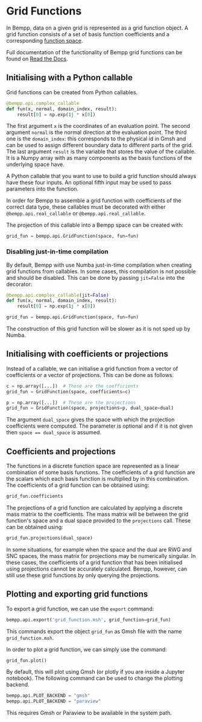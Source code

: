 Grid Functions
==============

In Bempp, data on a given grid is represented as a grid function object.
A grid function consists of a set of basis function coefficients and a corresponding [function space](function_spaces.md).

Full documentation of
the functionality of Bempp grid functions can be found on [Read the Docs](https://bempp-cl.readthedocs.io/en/latest/docs/bempp/api/assembly/grid_function/index.html).

## Initialising with a Python callable
Grid functions can be created from Python callables.

```python
@bempp.api.complex_callable
def fun(x, normal, domain_index, result):
    result[0] = np.exp(1j * x[0])
```

The first argument `x` is the coordinates of an evaluation point.
The second argument `normal` is the normal direction at the evaluation point.
The third one is the `domain_index`: this corresponds to the physical id in Gmsh and can be used to assign different boundary data to different parts of the grid.
The last argument `result` is the variable that stores the value of the callable.
It is a Numpy array with as many components as the basis functions of the underlying space have.

A Python callable that you want to use to build a grid function should always have these four inputs.
An optional fifth input may be used to pass parameters into the function.

In order for Bempp to assemble a grid function with coefficients of the correct data type,
these callables must be decorated with either `@bempp.api.real_callable` or
`@bempp.api.real_callable`.

The projection of this callable into a Bempp space can be created with:
```python
grid_fun = bempp.api.GridFunction(space, fun=fun)
```

### Disabling just-in-time compilation
By default, Bempp with use Numba just-in-time compilation when creating grid functions from callables.
In some cases, this compilation is not possible and should be disabled. This can be
done by passing `jit=False` into the decorator:

```python
@bempp.api.complex_callable(jit=False)
def fun(x, normal, domain_index, result):
    result[0] = np.exp(1j * x[0])

grid_fun = bempp.api.GridFunction(space, fun=fun)
```

The construction of this grid function will be slower as it is not sped up by Numba.

## Initialising with coefficients or projections
Instead of a callable, we can initialise a grid function from a vector of
coefficients or a vector of projections.
This can be done as follows.

```python
c = np.array([...])  # These are the coefficients
grid_fun = GridFunction(space, coefficients=c)

p = np.array([...])  # These are the projections
grid_fun = GridFunction(space, projections=p, dual_space=dual)
```

The argument `dual_space` gives the space with which the projection coefficients were computed.
The parameter is optional and if it is not given then `space == dual_space` is assumed.

## Coefficients and projections
The functions in a discrete function space are represented as a linear combination of some basis
functions. The coefficients of a grid function are the scalars which each basis function
is multiplied by in this combination. The coefficients of a grid function can be obtained using:

```python
grid_fun.coefficients
```

The projections of a grid function are calculated by applying a discrete mass matrix to the
coefficients. The mass matrix will be between the grid function's space and a dual space
provided to the `projections` call. These can be obtained using:

```python
grid_fun.projections(dual_space)
```

In some situations, for example when the space and the dual are RWG and SNC spaces, the mass matrix
for projections may be numerically singular. In these cases, the coefficients of a grid function
that has been initialised using projections cannot be accurately calculated. Bempp, however, can
still use these grid functions by only querying the projections.

## Plotting and exporting grid functions
To export a grid function, we can use the `export` command:

```python
bempp.api.export('grid_function.msh', grid_function=grid_fun)
```

This commands export the object `grid_fun` as Gmsh file with the
name `grid_function.msh`.

In order to plot a grid function, we can simply use the command:

```python
grid_fun.plot()
```

By default, this will plot using Gmsh (or plotly if you are inside a Jupyter notebook).
The following command can be used to change the plotting backend.

```python
bempp.api.PLOT_BACKEND = "gmsh"
bempp.api.PLOT_BACKEND = "paraview"
```

This requires Gmsh or Paraview to be available in the system path.
